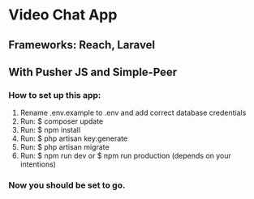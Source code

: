 # Video Chat App
## Frameworks: Reach, Laravel
## With Pusher JS and Simple-Peer
### How to set up this app:
1. Rename .env.example to .env and add correct database credentials
2. Run: $ composer update
3. Run: $ npm install
4. Run: $ php artisan key:generate
5. Run: $ php artisan migrate
6. Run: $ npm run dev or $ npm run production (depends on your intentions)
### Now you should be set to go.
